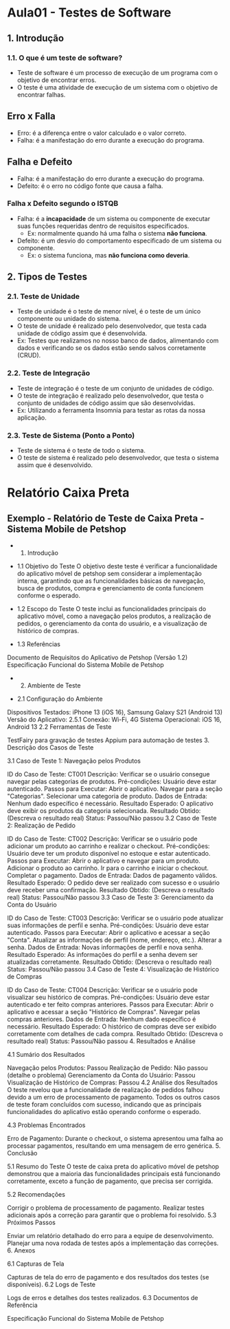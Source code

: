 # Aula01 - Testes de Software
## 1. Introdução
### 1.1. O que é um teste de software?
- Teste de software é um processo de execução de um programa com o objetivo de encontrar erros.
- O teste é uma atividade de execução de um sistema com o objetivo de encontrar falhas.

## Erro x Falla
- Erro: é a diferença entre o valor calculado e o valor correto.
- Falha: é a manifestação do erro durante a execução do programa.

## Falha e Defeito
- Falha: é a manifestação do erro durante a execução do programa.
- Defeito: é o erro no código fonte que causa a falha.
### Falha x Defeito segundo o ISTQB
- Falha: é a **incapacidade** de um sistema ou componente de executar suas funções requeridas dentro de requisitos especificados.
    - Ex: normalmente quando há uma falha o sistema **não funciona**.
- Defeito: é um desvio do comportamento especificado de um sistema ou componente.
    - Ex: o sistema funciona, mas **não funciona como deveria**.

## 2. Tipos de Testes
### 2.1. Teste de Unidade
- Teste de unidade é o teste de menor nível, é o teste de um único componente ou unidade do sistema.
- O teste de unidade é realizado pelo desenvolvedor, que testa cada unidade de código assim que é desenvolvida.
- Ex: Testes que realizamos no nosso banco de dados, alimentando com dados e verificando se os dados estão sendo salvos corretamente (CRUD).

### 2.2. Teste de Integração
- Teste de integração é o teste de um conjunto de unidades de código.
- O teste de integração é realizado pelo desenvolvedor, que testa o conjunto de unidades de código assim que são desenvolvidas.
- Ex: Utilizando a ferramenta Insomnia para testar as rotas da nossa aplicação.

### 2.3. Teste de Sistema (Ponto a Ponto)
- Teste de sistema é o teste de todo o sistema.
- O teste de sistema é realizado pelo desenvolvedor, que testa o sistema assim que é desenvolvido.

# Relatório Caixa Preta 

## Exemplo - Relatório de Teste de Caixa Preta - Sistema Mobile de Petshop

 - 1. Introdução

 - 1.1 Objetivo do Teste
O objetivo deste teste é verificar a funcionalidade do aplicativo móvel de petshop sem considerar a implementação interna, garantindo que as funcionalidades básicas de navegação, busca de produtos, compra e gerenciamento de conta funcionem conforme o esperado.

- 1.2 Escopo do Teste
O teste inclui as funcionalidades principais do aplicativo móvel, como a navegação pelos produtos, a realização de pedidos, o gerenciamento da conta do usuário, e a visualização de histórico de compras.

 - 1.3 Referências

Documento de Requisitos do Aplicativo de Petshop (Versão 1.2)
Especificação Funcional do Sistema Mobile de Petshop
 - 2. Ambiente de Teste

 - 2.1 Configuração do Ambiente

Dispositivos Testados: iPhone 13 (iOS 16), Samsung Galaxy S21 (Android 13)
Versão do Aplicativo: 2.5.1
Conexão: Wi-Fi, 4G
Sistema Operacional: iOS 16, Android 13
2.2 Ferramentas de Teste

TestFairy para gravação de testes
Appium para automação de testes
3. Descrição dos Casos de Teste

3.1 Caso de Teste 1: Navegação pelos Produtos

ID do Caso de Teste: CT001
Descrição: Verificar se o usuário consegue navegar pelas categorias de produtos.
Pré-condições: Usuário deve estar autenticado.
Passos para Executar:
Abrir o aplicativo.
Navegar para a seção "Categorias".
Selecionar uma categoria de produto.
Dados de Entrada: Nenhum dado específico é necessário.
Resultado Esperado: O aplicativo deve exibir os produtos da categoria selecionada.
Resultado Obtido: (Descreva o resultado real)
Status: Passou/Não passou
3.2 Caso de Teste 2: Realização de Pedido

ID do Caso de Teste: CT002
Descrição: Verificar se o usuário pode adicionar um produto ao carrinho e realizar o checkout.
Pré-condições: Usuário deve ter um produto disponível no estoque e estar autenticado.
Passos para Executar:
Abrir o aplicativo e navegar para um produto.
Adicionar o produto ao carrinho.
Ir para o carrinho e iniciar o checkout.
Completar o pagamento.
Dados de Entrada: Dados de pagamento válidos.
Resultado Esperado: O pedido deve ser realizado com sucesso e o usuário deve receber uma confirmação.
Resultado Obtido: (Descreva o resultado real)
Status: Passou/Não passou
3.3 Caso de Teste 3: Gerenciamento da Conta do Usuário

ID do Caso de Teste: CT003
Descrição: Verificar se o usuário pode atualizar suas informações de perfil e senha.
Pré-condições: Usuário deve estar autenticado.
Passos para Executar:
Abrir o aplicativo e acessar a seção "Conta".
Atualizar as informações de perfil (nome, endereço, etc.).
Alterar a senha.
Dados de Entrada: Novas informações de perfil e nova senha.
Resultado Esperado: As informações do perfil e a senha devem ser atualizadas corretamente.
Resultado Obtido: (Descreva o resultado real)
Status: Passou/Não passou
3.4 Caso de Teste 4: Visualização de Histórico de Compras

ID do Caso de Teste: CT004
Descrição: Verificar se o usuário pode visualizar seu histórico de compras.
Pré-condições: Usuário deve estar autenticado e ter feito compras anteriores.
Passos para Executar:
Abrir o aplicativo e acessar a seção "Histórico de Compras".
Navegar pelas compras anteriores.
Dados de Entrada: Nenhum dado específico é necessário.
Resultado Esperado: O histórico de compras deve ser exibido corretamente com detalhes de cada compra.
Resultado Obtido: (Descreva o resultado real)
Status: Passou/Não passou
4. Resultados e Análise

4.1 Sumário dos Resultados

Navegação pelos Produtos: Passou
Realização de Pedido: Não passou (detalhe o problema)
Gerenciamento da Conta do Usuário: Passou
Visualização de Histórico de Compras: Passou
4.2 Análise dos Resultados
O teste revelou que a funcionalidade de realização de pedidos falhou devido a um erro de processamento de pagamento. Todos os outros casos de teste foram concluídos com sucesso, indicando que as principais funcionalidades do aplicativo estão operando conforme o esperado.

4.3 Problemas Encontrados

Erro de Pagamento: Durante o checkout, o sistema apresentou uma falha ao processar pagamentos, resultando em uma mensagem de erro genérica.
5. Conclusão

5.1 Resumo do Teste
O teste de caixa preta do aplicativo móvel de petshop demonstrou que a maioria das funcionalidades principais está funcionando corretamente, exceto a função de pagamento, que precisa ser corrigida.

5.2 Recomendações

Corrigir o problema de processamento de pagamento.
Realizar testes adicionais após a correção para garantir que o problema foi resolvido.
5.3 Próximos Passos

Enviar um relatório detalhado do erro para a equipe de desenvolvimento.
Planejar uma nova rodada de testes após a implementação das correções.
6. Anexos

6.1 Capturas de Tela

Capturas de tela do erro de pagamento e dos resultados dos testes (se disponíveis).
6.2 Logs de Teste

Logs de erros e detalhes dos testes realizados.
6.3 Documentos de Referência

Especificação Funcional do Sistema Mobile de Petshop
